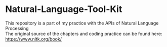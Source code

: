 # Natural-Language-Tool-Kit
This repository is a part of my practice with the APIs of Natural Language Processing </br>
The original source of the chapters and coding practice can be found here: https://www.nltk.org/book/
